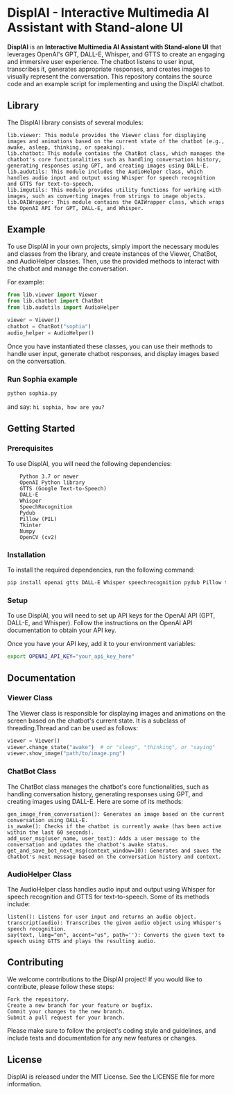 # DisplAI - Interactive Multimedia AI Assistant with Stand-alone UI

**DisplAI** is an **Interactive Multimedia AI Assistant with Stand-alone UI** that leverages OpenAI's GPT, DALL-E, Whisper, and GTTS to create an engaging and immersive user experience. The chatbot listens to user input, transcribes it, generates appropriate responses, and creates images to visually represent the conversation. This repository contains the source code and an example script for implementing and using the DisplAI chatbot.

## Library

The DisplAI library consists of several modules:

    lib.viewer: This module provides the Viewer class for displaying images and animations based on the current state of the chatbot (e.g., awake, asleep, thinking, or speaking).
    lib.chatbot: This module contains the ChatBot class, which manages the chatbot's core functionalities such as handling conversation history, generating responses using GPT, and creating images using DALL-E.
    lib.audutils: This module includes the AudioHelper class, which handles audio input and output using Whisper for speech recognition and GTTS for text-to-speech.
    lib.imgutils: This module provides utility functions for working with images, such as converting images from strings to image objects.
    lib.OAIWrapper: This module contains the OAIWrapper class, which wraps the OpenAI API for GPT, DALL-E, and Whisper.

## Example

To use DisplAI in your own projects, simply import the necessary modules and classes from the library, and create instances of the Viewer, ChatBot, and AudioHelper classes. Then, use the provided methods to interact with the chatbot and manage the conversation.

For example:

```python
from lib.viewer import Viewer
from lib.chatbot import ChatBot
from lib.audutils import AudioHelper

viewer = Viewer()
chatbot = ChatBot("sophia")
audio_helper = AudioHelper()
```

Once you have instantiated these classes, you can use their methods to handle user input, generate chatbot responses, and display images based on the conversation.

### Run Sophia example

```bash
python sophia.py
```

and say: ```hi sophia, how are you?```

## Getting Started
### Prerequisites

To use DisplAI, you will need the following dependencies:

```
    Python 3.7 or newer
    OpenAI Python library
    GTTS (Google Text-to-Speech)
    DALL-E
    Whisper
    SpeechRecognition
    Pydub
    Pillow (PIL)
    Tkinter
    Numpy
    OpenCV (cv2)
```

### Installation

To install the required dependencies, run the following command:

```bash
pip install openai gtts DALL-E Whisper speechrecognition pydub Pillow tkinter numpy opencv-python
```

### Setup

To use DisplAI, you will need to set up API keys for the OpenAI API (GPT, DALL-E, and Whisper). Follow the instructions on the OpenAI API documentation to obtain your API key.

Once you have your API key, add it to your environment variables:

```bash
export OPENAI_API_KEY="your_api_key_here"
```

## Documentation
### Viewer Class

The Viewer class is responsible for displaying images and animations on the screen based on the chatbot's current state. It is a subclass of threading.Thread and can be used as follows:

```python
viewer = Viewer()
viewer.change_state("awake")  # or "sleep", "thinking", or "saying"
viewer.show_image("path/to/image.png")
```

### ChatBot Class

The ChatBot class manages the chatbot's core functionalities, such as handling conversation history, generating responses using GPT, and creating images using DALL-E. Here are some of its methods:

    gen_image_from_conversation(): Generates an image based on the current conversation using DALL-E.
    is_awake(): Checks if the chatbot is currently awake (has been active within the last 60 seconds).
    add_user_msg(user_name, user_text): Adds a user message to the conversation and updates the chatbot's awake status.
    get_and_save_bot_next_msg(context_window=10): Generates and saves the chatbot's next message based on the conversation history and context.

### AudioHelper Class

The AudioHelper class handles audio input and output using Whisper for speech recognition and GTTS for text-to-speech. Some of its methods include:

    listen(): Listens for user input and returns an audio object.
    transcript(audio): Transcribes the given audio object using Whisper's speech recognition.
    say(text, lang="en", accent="us", path=''): Converts the given text to speech using GTTS and plays the resulting audio.

## Contributing

We welcome contributions to the DisplAI project! If you would like to contribute, please follow these steps:

    Fork the repository.
    Create a new branch for your feature or bugfix.
    Commit your changes to the new branch.
    Submit a pull request for your branch.

Please make sure to follow the project's coding style and guidelines, and include tests and documentation for any new features or changes.
## License

DisplAI is released under the MIT License. See the LICENSE file for more information.
